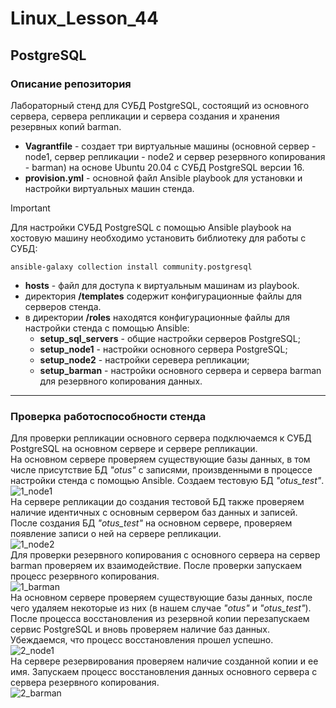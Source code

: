 # Linux_Lesson_44
## PostgreSQL
### Описание репозитория

Лабораторный стенд для СУБД PostgreSQL, состоящий из основного сервера, сервера репликации и сервера создания и хранения резервных копий barman. 

- **Vagrantfile** - создает три виртуальные машины (основной сервер - node1, сервер репликации - node2 и сервер резервного копирования - barman) на основе Ubuntu 20.04 с СУБД PostgreSQL версии 16.
- **provision.yml** - основной файл Ansible playbook для установки и настройки виртуальных машин стенда.
> [!IMPORTANT]
> Для настройки СУБД PostgreSQL с помощью Ansible playbook на хостовую машину необходимо установить библиотеку для работы с СУБД:
> 
    ansible-galaxy collection install community.postgresql
- **hosts** - файл для доступа к виртуальным машинам из playbook.
- директория **/templates** содержит конфигурационные файлы для серверов стенда.
- в директории **/roles**  находятся конфигурационные файлы для настройки стенда с помощью Ansible:
  - **setup_sql_servers** - общие настройки серверов PostgreSQL;
  - **setup_node1** - настройки основного сервера PostgreSQL;
  - **setup_node2** - настройки серевера репликации;
  - **setup_barman** - настройки основного сервера и сервера barman для резервного копирования данных.

 ---
 ### Проверка работоспособности стенда
Для проверки репликации основного сервера подключаемся к СУБД PostgreSQL на основном сервере и сервере репликации.  
На основном сервере проверяем существующие базы данных, в том числе присутствие БД *"otus"* с записями, произвденными в процессе настройки стенда с помощью Ansible. Создаем тестовую БД *"otus_test"*.  
 ![1_node1](https://github.com/darknetworm/Linux_Lesson_44/assets/82410807/eef452f8-c8e6-4794-adfb-eb67ebb633ce)  
На сервере репликации до создания тестовой БД также проверяем наличие идентичных с основным сервером баз данных и записей. После создания БД *"otus_test"* на основном сервере, проверяем появление записи о ней на сервере репликации.  
![1_node2](https://github.com/darknetworm/Linux_Lesson_44/assets/82410807/43c44157-9674-492a-a846-7189f52821c5)  
Для проверки резервного копирования c основного сервера на сервер barman проверяем их взаимодействие. После проверки запускаем процесс резервного копирования.  
![1_barman](https://github.com/darknetworm/Linux_Lesson_44/assets/82410807/360ad3e3-0a44-4d58-bdef-5156c8bd87a7)  
На основном сервере проверяем существующие базы данных, после чего удаляем некоторые из них (в нашем случае *"otus"* и *"otus_test"*). После процесса восстановления из резервной копии перезапускаем сервис PostgreSQL и вновь проверяем наличие баз данных. Убеждаемся, что процесс восстановления прошел успешно.  
![2_node1](https://github.com/darknetworm/Linux_Lesson_44/assets/82410807/cce68b20-76ee-4e09-a86c-bac3d69fd04f)  
На сервере резервирования проверяем наличие созданной копии и ее имя. Запускаем процесс восстановления данных основного сервера с сервера резервного копирования.  
![2_barman](https://github.com/darknetworm/Linux_Lesson_44/assets/82410807/783b9207-4c0d-4a03-aa62-9ac329d1360d)  

